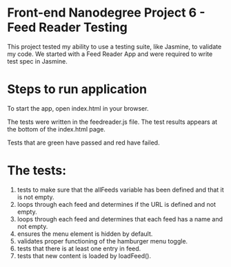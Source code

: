 # Front-end Nanodegree Project 6 - Feed Reader Testing

This project tested my ability to use a testing suite, like
Jasmine, to validate my code. We started with a Feed Reader App
and were required to write test spec in Jasmine.

# Steps to run application

To start the app, open index.html in your browser. 

The tests were written in the feedreader.js file. The test results
appears at the bottom of the index.html page.

Tests that are green have passed and red have failed.

# The tests:

1. tests to make sure that the allFeeds variable has been defined and that it is not empty.
2. loops through each feed and determines if the URL is defined and not empty.
3. loops through each feed and determines that each feed has a name and not empty.
4. ensures the menu element is hidden by default.
5. validates proper functioning of the hamburger menu toggle.
6. tests that there is at least one entry in feed.
7. tests that new content is loaded by loadFeed().
